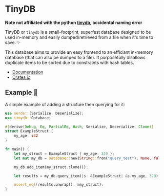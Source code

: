 # TinyDB

**Note not affiliated with the python [tinydb](https://tinydb.readthedocs.io/en/latest/), accidental naming error**

TinyDB or `tinydb` is a small-footprint, superfast database designed to be used in-memory and easily dumped/retrieved from a file when it's time to save. ✨

This database aims to provide an easy frontend to an efficiant in-memory database (that can also be dumped to a file). It purposefully disallows duplicate items to be sorted due to constraints with hash tables.

- [Documentation](https://docs.rs/tinydb)
- [Crates.io](https://crates.io/crates/tinydb)

## Example 🚀

A simple example of adding a structure then querying for it:

```rust
use serde::{Serialize, Deserialize};
use tinydb::Database;

#[derive(Debug, Eq, PartialEq, Hash, Serialize, Deserialize, Clone)]
struct ExampleStruct {
    my_age: i32
}

fn main() {
    let my_struct = ExampleStruct { my_age: 329 };
    let mut my_db = Database::new(String::from("query_test"), None, false);

    my_db.add_item(my_struct.clone());

    let results = my_db.query_item(|s: &ExampleStruct| &s.my_age, 329);

    assert_eq!(results.unwrap(), &my_struct);
}
```
